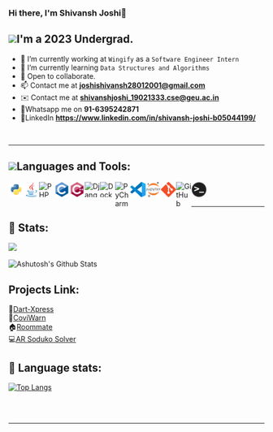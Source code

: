 ### Hi there, I'm Shivansh Joshi👋



## <img src="https://media.giphy.com/media/mGcNjsfWAjY5AEZNw6/giphy.gif" width="45">I'm a 2023 Undergrad.

- 🔭 I’m currently working at `Wingify` as a `Software Engineer Intern`
- 🌱 I’m currently learning `Data Structures and Algorithms`
- 👯 Open to collaborate.
- 📫 Contact me at **joshishivansh28012001@gmail.com**
- ✉️ Contact me at **shivanshjoshi_19021333.cse@geu.ac.in**
- 📱Whatsapp me on **91-6395242871**
- 🔗LinkedIn **https://www.linkedin.com/in/shivansh-joshi-b05044199/**
<br/>

---

## <img src="https://github.com/TheDudeThatCode/TheDudeThatCode/blob/master/Assets/Developer.gif" width="45px">Languages and Tools:

<img align="left" alt="python" width="30px" src="https://raw.githubusercontent.com/github/explore/80688e429a7d4ef2fca1e82350fe8e3517d3494d/topics/python/python.png" />
<img align="left" alt="JAVA" width="30px" height="30px" src="https://github.com/devicons/devicon/blob/master/icons/java/java-original.svg"> 
<img align="left" alt="PHP" width="30px" height="30px" src="https://www.phpflow.com/wp-content/uploads/2020/11/php_8.png"> 
<img align="left" alt="C" width="30px" height="30px" src="https://github.com/devicons/devicon/blob/master/icons/c/c-original.svg"> 
<img align="left" alt="C++" width="30px" height="30px" src="https://github.com/devicons/devicon/blob/master/icons/cplusplus/cplusplus-original.svg">
<img align="left" alt="Django" width="30px" height="30px" src="https://studygyaan.com/wp-content/uploads/2021/12/CicamXxN_400x400-1.jpg?ezimgfmt=rs%3Adevice%2Frscb1-1"> 
<img align="left" alt="Docker" width="30px" height="30px" src="https://icon-library.com/images/docker-icon/docker-icon-25.jpg"> 
<img align="left" alt="PyCharm" width="30px" src="https://upload.wikimedia.org/wikipedia/commons/1/1d/PyCharm_Icon.svg" />
<img align="left" alt="Visual Studio Code" width="30px" src="https://raw.githubusercontent.com/github/explore/80688e429a7d4ef2fca1e82350fe8e3517d3494d/topics/visual-studio-code/visual-studio-code.png" />
<img align="left" alt="Jupyter Notebook" width="30px" src="https://github.com/devicons/devicon/blob/master/icons/jupyter/jupyter-original-wordmark.svg"/>
<img align="left" alt="Git" width="30px" src="https://github.com/devicons/devicon/blob/master/icons/git/git-original.svg" />
<img align="left" alt="GitHub" width="30px" src="https://cdn3.iconfinder.com/data/icons/popular-services-brands/512/github-512.png" />
<img align="left" alt="Terminal" width="30px" src="https://raw.githubusercontent.com/github/explore/80688e429a7d4ef2fca1e82350fe8e3517d3494d/topics/terminal/terminal.png" />


<br/>
<br/>

---

## 🎯 Stats:
[<img src="https://komarev.com/ghpvc/?username=shivanshjoshi28&label=Profile+Views&color=2e8b57&style=flat" />](https://github.com/shivanshjoshi28)

<img alt="Ashutosh's Github Stats" src="https://github-readme-stats.vercel.app/api?username=shivanshjoshi28&show_icons=true&count_private=true&theme=tokyonight" />

## Projects Link:
🚚[Dart-Xpress](https://github.com/shivanshjoshi28/Dart_Xpress)
<br/>
🦠[CoviWarn](https://coviwarn.herokuapp.com/)
<br/>
🏠[Roommate](http://roommate.techmihirnaik.in/)
<br/>
💻[AR Soduko Solver](https://github.com/shivanshjoshi28/Sudoku-Solver-Computer-Vision)
## 📝 Language stats:


[![Top Langs](https://github-readme-stats.vercel.app/api/top-langs/?username=shivanshjoshi28&layout=compact&theme=tokyonight&langs_count=10)](https://github.com/anuraghazra/github-readme-stats)

<br/>
<br/>

---



<!--
**shivanshjoshi28/shivanshjoshi28** is a ✨ _special_ ✨ repository because its `README.md` (this file) appears on your GitHub profile.

Here are some ideas to get you started:

- 🔭 I’m currently working on ...
- 🌱 I’m currently learning ...
- 👯 I’m looking to collaborate on ...
- 🤔 I’m looking for help with ...
- 💬 Ask me about ...
- 📫 How to reach me: ...
- 😄 Pronouns: ...
- ⚡ Fun fact: ...
-->
